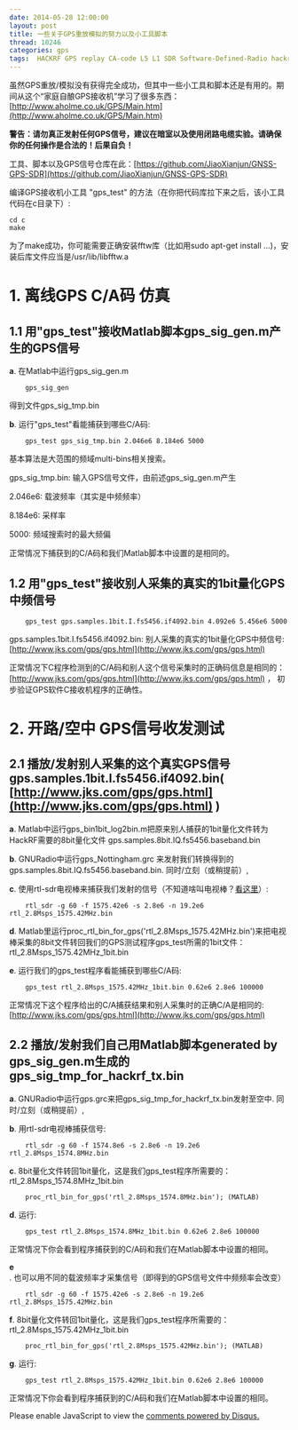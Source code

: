 ```yaml
---
date: 2014-05-28 12:00:00
layout: post
title: 一些关于GPS重放模拟的努力以及小工具脚本
thread: 10246
categories: gps
tags:  HACKRF GPS replay CA-code L5 L1 SDR Software-Defined-Radio hackrf_transfer rtl-sdr rtl2832
---
```


虽然GPS重放/模拟没有获得完全成功，但其中一些小工具和脚本还是有用的。期间从这个“家庭自酿GPS接收机”学习了很多东西：[http://www.aholme.co.uk/GPS/Main.htm](http://www.aholme.co.uk/GPS/Main.htm)

**警告：请勿真正发射任何GPS信号，建议在暗室以及使用闭路电缆实验。请确保你的任何操作是合法的！后果自负！**

工具、脚本以及GPS信号仓库在此：[https://github.com/JiaoXianjun/GNSS-GPS-SDR](https://github.com/JiaoXianjun/GNSS-GPS-SDR)

编译GPS接收机小工具 "gps_test" 的方法（在你把代码库拉下来之后，该小工具代码在c目录下）:
    
    cd c
    make

为了make成功，你可能需要正确安装fftw库（比如用sudo apt-get install ...)，安装后库文件应当是/usr/lib/libfftw.a

# 1. 离线GPS C/A码 仿真

## 1.1 用"gps_test"接收Matlab脚本gps_sig_gen.m产生的GPS信号

**a**. 在Matlab中运行gps_sig_gen.m

        gps_sig_gen

得到文件gps_sig_tmp.bin

**b**. 运行"gps_test"看能捕获到哪些C/A码:

        gps_test gps_sig_tmp.bin 2.046e6 8.184e6 5000

基本算法是大范围的频域multi-bins相关搜索。

gps_sig_tmp.bin: 输入GPS信号文件，由前述gps_sig_gen.m产生

2.046e6: 载波频率（其实是中频频率）

8.184e6: 采样率

5000: 频域搜索时的最大频偏

正常情况下捕获到的C/A码和我们Matlab脚本中设置的是相同的。

## 1.2 用"gps_test"接收别人采集的真实的1bit量化GPS中频信号

        gps_test gps.samples.1bit.I.fs5456.if4092.bin 4.092e6 5.456e6 5000

gps.samples.1bit.I.fs5456.if4092.bin: 别人采集的真实的1bit量化GPS中频信号: [http://www.jks.com/gps/gps.html](http://www.jks.com/gps/gps.html)

正常情况下C程序检测到的C/A码和别人这个信号采集时的正确码信息是相同的：[http://www.jks.com/gps/gps.html](http://www.jks.com/gps/gps.html) ，
初步验证GPS软件C接收机程序的正确性。

# 2. 开路/空中 GPS信号收发测试

## 2.1 播放/发射别人采集的这个真实GPS信号gps.samples.1bit.I.fs5456.if4092.bin( [http://www.jks.com/gps/gps.html](http://www.jks.com/gps/gps.html) )

**a**. Matlab中运行gps_bin1bit_log2bin.m把原来别人捕获的1bit量化文件转为HackRF需要的8bit量化文件 gps.samples.8bit.IQ.fs5456.baseband.bin

**b**. GNURadio中运行gps_Nottingham.grc 来发射我们转换得到的gps.samples.8bit.IQ.fs5456.baseband.bin. 同时/立刻（或稍提前）, 

**c**. 使用rtl-sdr电视棒来捕获我们发射的信号（不知道啥叫电视棒？[看这里](http://sdr-x.github.io/rtl-sdr-rtl2832%E7%94%B5%E8%A7%86%E6%A3%92%E8%B7%9F%E8%B8%AA%E9%A3%9E%E6%9C%BAstep-by-step%E6%95%99%E7%A8%8B%28tutorial%20ADS-B%20aircraft%20tracking%20by%20rtl-sdr%20rtl2832%20gr-air-modes%29/)）: 

        rtl_sdr -g 60 -f 1575.42e6 -s 2.8e6 -n 19.2e6 rtl_2.8Msps_1575.42MHz.bin

**d**. Matlab里运行proc_rtl_bin_for_gps('rtl_2.8Msps_1575.42MHz.bin')来把电视棒采集的8bit文件转回我们的GPS测试程序gps_test所需的1bit文件：rtl_2.8Msps_1575.42MHz_1bit.bin

**e**. 运行我们的gps_test程序看能捕获到哪些C/A码:

        gps_test rtl_2.8Msps_1575.42MHz_1bit.bin 0.62e6 2.8e6 100000

正常情况下这个程序给出的C/A捕获结果和别人采集时的正确C/A是相同的: [http://www.jks.com/gps/gps.html](http://www.jks.com/gps/gps.html)

## 2.2 播放/发射我们自己用Matlab脚本generated by gps_sig_gen.m生成的 gps_sig_tmp_for_hackrf_tx.bin

**a**. GNURadio中运行gps.grc来把gps_sig_tmp_for_hackrf_tx.bin发射至空中. 同时/立刻（或稍提前）, 

**b**. 用rtl-sdr电视棒捕获信号:

        rtl_sdr -g 60 -f 1574.8e6 -s 2.8e6 -n 19.2e6 rtl_2.8Msps_1574.8MHz.bin

**c**. 8bit量化文件转回1bit量化，这是我们gps_test程序所需要的：rtl_2.8Msps_1574.8MHz_1bit.bin

        proc_rtl_bin_for_gps('rtl_2.8Msps_1574.8MHz.bin'); (MATLAB)

**d**. 运行: 

        gps_test rtl_2.8Msps_1574.8MHz_1bit.bin 0.62e6 2.8e6 100000

正常情况下你会看到程序捕获到的C/A码和我们在Matlab脚本中设置的相同。

**e**. 也可以用不同的载波频率才采集信号（即得到的GPS信号文件中频频率会改变）

        rtl_sdr -g 60 -f 1575.42e6 -s 2.8e6 -n 19.2e6 rtl_2.8Msps_1575.42MHz.bin

**f**. 8bit量化文件转回1bit量化，这是我们gps_test程序所需要的：rtl_2.8Msps_1575.42MHz_1bit.bin

        proc_rtl_bin_for_gps('rtl_2.8Msps_1575.42MHz.bin'); (MATLAB)

**g**. 运行: 

        gps_test rtl_2.8Msps_1575.42MHz_1bit.bin 0.62e6 2.8e6 100000
    
正常情况下你会看到程序捕获到的C/A码和我们在Matlab脚本中设置的相同。


<div id="disqus_thread"></div>
<script type="text/javascript">
    /* * * CONFIGURATION VARIABLES: EDIT BEFORE PASTING INTO YOUR WEBPAGE * * */
    var disqus_shortname = 'jiaoxianjun'; // required: replace example with your forum shortname

    /* * * DON'T EDIT BELOW THIS LINE * * */
    (function() {
        var dsq = document.createElement('script'); dsq.type = 'text/javascript'; dsq.async = true;
        dsq.src = '//' + disqus_shortname + '.disqus.com/embed.js';
        (document.getElementsByTagName('head')[0] || document.getElementsByTagName('body')[0]).appendChild(dsq);
    })();
</script>
<noscript>Please enable JavaScript to view the <a href="http://disqus.com/?ref_noscript">comments powered by Disqus.</a></noscript>


<!-- Global site tag (gtag.js) - Google Analytics -->
<script async src="https://www.googletagmanager.com/gtag/js?id=G-01GGQ8JZW7"></script>
<script>
  window.dataLayer = window.dataLayer || [];
  function gtag(){dataLayer.push(arguments);}
  gtag('js', new Date());

  gtag('config', 'G-01GGQ8JZW7');
</script>

<script async src="https://pagead2.googlesyndication.com/pagead/js/adsbygoogle.js?client=ca-pub-1542618827905251"
     crossorigin="anonymous"></script>
